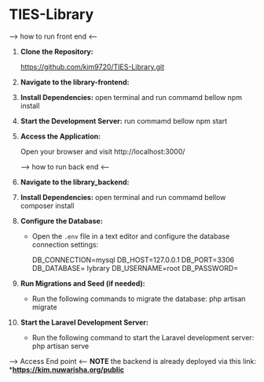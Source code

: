 # TIES-Library

--> how to run front end <--

1. **Clone the Repository:**

     https://github.com/kim9720/TIES-Library.git
    
2. **Navigate to the library-frontend:**
  
3. **Install Dependencies:**
   open terminal and run commamd bellow
     npm install
   
4. **Start the Development Server:**
   run commamd bellow
     npm start
  
5. **Access the Application:**
    
     Open your browser and visit http://localhost:3000/
    

    --> how to run back end <--
1. **Navigate to the library_backend:**

3. **Install Dependencies:**
    open terminal and run commamd bellow
     composer install
  

4. **Configure the Database:**
   - Open the `.env` file in a text editor and configure the database connection settings:
  
     DB_CONNECTION=mysql
     DB_HOST=127.0.0.1
     DB_PORT=3306
     DB_DATABASE= lybrary
     DB_USERNAME=root
     DB_PASSWORD=
  

5. **Run Migrations and Seed (if needed):**
   - Run the following commands to migrate the database:
     php artisan migrate  

6. **Start the Laravel Development Server:**
   - Run the following command to start the Laravel development server:
     php artisan serve
  

--> Access End point <--
 **NOTE**
 the backend is already deployed via this link: ***https://kim.nuwarisha.org/public** 



